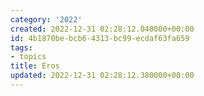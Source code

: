 ```yaml
---
category: '2022'
created: 2022-12-31 02:28:12.040000+00:00
id: 4b1870be-bcb6-4313-bc99-ecdaf63fa659
tags:
- topics
title: Eros
updated: 2022-12-31 02:28:12.380000+00:00
---
```

   
